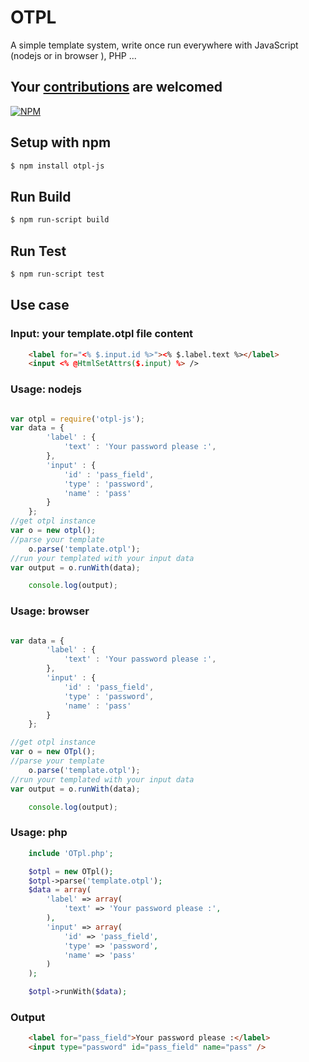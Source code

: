 # OTPL

A simple template system, write once run everywhere with JavaScript (nodejs or in browser ), PHP ...

## Your [contributions](https://github.com/silassare/otpl/) are welcomed

[![NPM](https://nodei.co/npm/otpl-js.png?downloads=true)](https://www.npmjs.com/package/otpl-js)

## Setup with npm

```sh
$ npm install otpl-js
```

## Run Build

```sh
$ npm run-script build
```

## Run Test

```sh
$ npm run-script test
```

## Use case

### Input: your template.otpl file content

```html
	<label for="<% $.input.id %>"><% $.label.text %></label>
	<input <% @HtmlSetAttrs($.input) %> />
```

### Usage: nodejs

```javascript

var otpl = require('otpl-js');
var data = {
		'label' : {
			'text' : 'Your password please :',
		},
		'input' : {
			'id' : 'pass_field',
			'type' : 'password',
			'name' : 'pass'
		}
	};
//get otpl instance
var o = new otpl();
//parse your template
	o.parse('template.otpl');
//run your templated with your input data 
var output = o.runWith(data);

	console.log(output);
```

### Usage: browser

```javascript

var data = {
		'label' : {
			'text' : 'Your password please :',
		},
		'input' : {
			'id' : 'pass_field',
			'type' : 'password',
			'name' : 'pass'
		}
	};

//get otpl instance
var o = new OTpl();
//parse your template
	o.parse('template.otpl');
//run your templated with your input data 
var output = o.runWith(data);

	console.log(output);

```

### Usage: php

```php
	include 'OTpl.php';

	$otpl = new OTpl();
	$otpl->parse('template.otpl');
	$data = array(
		'label' => array(
			'text' => 'Your password please :',
		),
		'input' => array(
			'id' => 'pass_field',
			'type' => 'password',
			'name' => 'pass'
		)
	);

	$otpl->runWith($data);

```

### Output

```html
	<label for="pass_field">Your password please :</label>
	<input type="password" id="pass_field" name="pass" />
```

